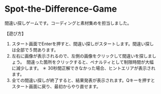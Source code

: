 # Spot-the-Difference-Game
間違い探しゲームです。コーディングと素材集めを担当しました。

【遊び方】
1. スタート画面でEnterを押すと、間違い探しがスタートします。間違い探しは全部で５問あります。
2. 左右に画像が表示されるので、左側の画像をクリックして間違いを探しましょう。　間違った箇所をクリックすると、ペナルティとして制限時間が大幅に減少します。
   ＊ 30秒間正解できなかった場合、ヒントエリアが表示されます。
3. 全ての間違い探しが終了すると、結果発表が表示されます。Qキーを押すとスタート画面に戻り、最初からやり直せます。
